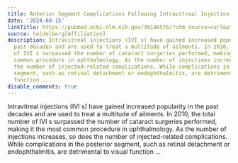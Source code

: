 ```yaml
---
title: Anterior Segment Complications Following Intravitreal Injection
date: '2024-08-15'
linkTitle: https://pubmed.ncbi.nlm.nih.gov/39146576/?utm_source=curl&utm_medium=rss&utm_campaign=pubmed-2&utm_content=1FakS-2QOkCT8HsMOQP1bCRQ4YzyumYOmxmF0moLsQ3dFB1E9V&fc=20220326224207&ff=20240816182134&v=2.18.0.post9+e462414
source: heidelberg[Affiliation]
description: Intravitreal injections (IVI s) have gained increased popularity in the
  past decades and are used to treat a multitude of ailments. In 2010, the total number
  of IVI s surpassed the number of cataract surgeries performed, making it the most
  common procedure in ophthalmology. As the number of injections increases, so does
  the number of injected-related complications. While complications in the posterior
  segment, such as retinal detachment or endophthalmitis, are detrimental to visual
  function ...
disable_comments: true
---
```

Intravitreal injections (IVI s) have gained increased popularity in the past decades and are used to treat a multitude of ailments. In 2010, the total number of IVI s surpassed the number of cataract surgeries performed, making it the most common procedure in ophthalmology. As the number of injections increases, so does the number of injected-related complications. While complications in the posterior segment, such as retinal detachment or endophthalmitis, are detrimental to visual function ...